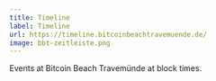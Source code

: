 ```yaml
---
title: Timeline
label: Timeline
url: https://timeline.bitcoinbeachtravemuende.de/
image: bbt-zeitleiste.png
---
```


Events at Bitcoin Beach Travemünde at block times.
